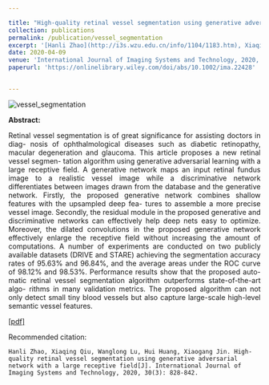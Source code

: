 ```yaml
---

title: "High‐quality retinal vessel segmentation using generative adversarial network with a large receptive field"
collection: publications
permalink: /publication/vessel_segmentation
excerpt: '[Hanli Zhao](http://i3s.wzu.edu.cn/info/1104/1183.htm), Xiaqing Qiu, **Wanglong Lu**, [Hui Huang](http://i3s.wzu.edu.cn/info/1104/1163.htm), [Xiaogang Jin](http://www.cad.zju.edu.cn/home/jin/).'
date: 2020-04-09
venue: 'International Journal of Imaging Systems and Technology, 2020, 30(3): 828-842'
paperurl: 'https://onlinelibrary.wiley.com/doi/abs/10.1002/ima.22428'


---
```

![vessel_segmentation](https://longlongaaago.github.io/images/publications//vessel_segmentation.png)


<b>Abstract:</b>
<div style="text-align: justify"> Retinal vessel segmentation is of great significance for assisting doctors in diag- nosis of ophthalmological diseases such as diabetic retinopathy, macular degeneration and glaucoma. This article proposes a new retinal vessel segmen- tation algorithm using generative adversarial learning with a large receptive field. A generative network maps an input retinal fundus image to a realistic vessel image while a discriminative network differentiates between images drawn from the database and the generative network. Firstly, the proposed generative network combines shallow features with the upsampled deep fea- tures to assemble a more precise vessel image. Secondly, the residual module in the proposed generative and discriminative networks can effectively help deep nets easy to optimize. Moreover, the dilated convolutions in the proposed generative network effectively enlarge the receptive field without increasing the amount of computations. A number of experiments are conducted on two publicly available datasets (DRIVE and STARE) achieving the segmentation accuracy rates of 95.63% and 96.84%, and the average areas under the ROC curve of 98.12% and 98.53%. Performance results show that the proposed auto- matic retinal vessel segmentation algorithm outperforms state-of-the-art algo- rithms in many validation metrics. The proposed algorithm can not only detect small tiny blood vessels but also capture large-scale high-level semantic vessel features.</div>


[[pdf]](https://onlinelibrary.wiley.com/doi/abs/10.1002/ima.22428)

Recommended citation: 
```
Hanli Zhao, Xiaqing Qiu, Wanglong Lu, Hui Huang, Xiaogang Jin. High‐quality retinal vessel segmentation using generative adversarial network with a large receptive field[J]. International Journal of Imaging Systems and Technology, 2020, 30(3): 828-842.
```
